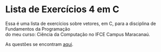 # Lista de Exercícios 4 em C

Essa é uma lista de exercícios sobre vetores, em C, para a disciplina de Fundamentos da Programação<br>
do meu curso: Ciência da Computação no IFCE Campus Maracanaú.

As questões se encontram [aqui](https://github.com/jhonnycs/lista4-c/blob/main/Lista%20de%20Exerc%C3%ADcio%20-%20Vetores.pdf).
